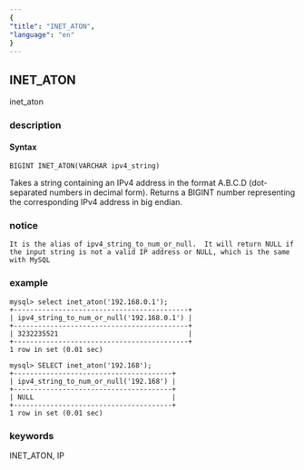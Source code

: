 ```yaml
---
{
"title": "INET_ATON",
"language": "en"
}
---
```


<!-- 
Licensed to the Apache Software Foundation (ASF) under one
or more contributor license agreements.  See the NOTICE file
distributed with this work for additional information
regarding copyright ownership.  The ASF licenses this file
to you under the Apache License, Version 2.0 (the
"License"); you may not use this file except in compliance
with the License.  You may obtain a copy of the License at
  http://www.apache.org/licenses/LICENSE-2.0
Unless required by applicable law or agreed to in writing,
software distributed under the License is distributed on an
"AS IS" BASIS, WITHOUT WARRANTIES OR CONDITIONS OF ANY
KIND, either express or implied.  See the License for the
specific language governing permissions and limitations
under the License.
-->

## INET_ATON

<version since="dev">

inet_aton

</version>

### description

#### Syntax

`BIGINT INET_ATON(VARCHAR ipv4_string)`

Takes a string containing an IPv4 address in the format A.B.C.D (dot-separated numbers in decimal form). Returns a BIGINT number representing the corresponding IPv4 address in big endian.

### notice

`It is the alias of ipv4_string_to_num_or_null. 
It will return NULL if the input string is not a valid IP address or NULL, which is the same with MySQL`

### example
```
mysql> select inet_aton('192.168.0.1'); 
+-------------------------------------------+ 
| ipv4_string_to_num_or_null('192.168.0.1') | 
+-------------------------------------------+ 
| 3232235521                                | 
+-------------------------------------------+ 
1 row in set (0.01 sec)

mysql> SELECT inet_aton('192.168');
+---------------------------------------+ 
| ipv4_string_to_num_or_null('192.168') | 
+---------------------------------------+ 
| NULL                                  | 
+---------------------------------------+ 
1 row in set (0.01 sec)
```

### keywords

INET_ATON, IP
